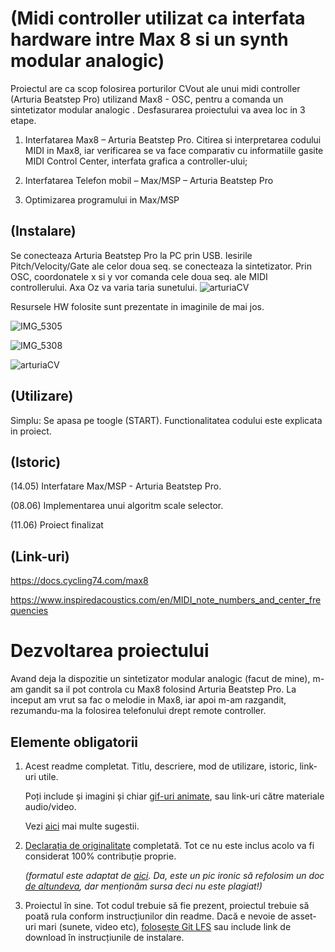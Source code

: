 # (Midi controller utilizat ca interfata hardware intre Max 8 si un synth modular analogic)

Proiectul are ca scop folosirea porturilor CVout ale unui midi controller (Arturia Beatstep Pro) utilizand Max8 - OSC, pentru a comanda un sintetizator modular analogic . Desfasurarea proiectului va avea loc in 3 etape.

1)	Interfatarea Max8 – Arturia Beatstep Pro. Citirea si interpretarea codului MIDI in Max8, iar verificarea se va face comparativ cu informatiile gasite MIDI Control Center, interfata grafica a controller-ului;

2)	Interfatarea Telefon mobil – Max/MSP – Arturia Beatstep Pro 

3)	Optimizarea programului in Max/MSP


## (Instalare)
Se conecteaza Arturia Beatstep Pro la PC prin USB. Iesirile Pitch/Velocity/Gate ale celor doua seq. se conecteaza la sintetizator. Prin OSC, coordonatele x si y vor comanda cele doua seq. ale MIDI controllerului. Axa Oz va varia taria sunetului. 
![arturiaCV](https://user-images.githubusercontent.com/84208189/121741285-f8d6c880-cb06-11eb-9685-22a7adb83c37.png)

Resursele HW folosite sunt prezentate in imaginile de mai jos.

![IMG_5305](https://user-images.githubusercontent.com/84208189/121739413-3f76f380-cb04-11eb-9c36-b548c705e326.JPG)

![IMG_5308](https://user-images.githubusercontent.com/84208189/121739466-53baf080-cb04-11eb-8e99-1fd7afb5ebab.JPG)

![arturiaCV](https://user-images.githubusercontent.com/84208189/121741633-76023d80-cb07-11eb-88d8-57e1f246f2d4.png)



## (Utilizare)
Simplu: Se apasa pe toogle (START). Functionalitatea codului este explicata in proiect.


## (Istoric)

(14.05) Interfatare Max/MSP - Arturia Beatstep Pro. 

(08.06) Implementarea unui algoritm scale selector.

(11.06) Proiect finalizat 

## (Link-uri)
https://docs.cycling74.com/max8

https://www.inspiredacoustics.com/en/MIDI_note_numbers_and_center_frequencies

# Dezvoltarea proiectului

Avand deja la dispozitie un sintetizator modular analogic (facut de mine), m-am gandit sa il pot controla cu Max8 folosind Arturia Beatstep Pro. La inceput am vrut sa fac o melodie in Max8, iar apoi m-am razgandit, rezumandu-ma la folosirea telefonului drept remote controller. 


## Elemente obligatorii

1. Acest readme completat. Titlu, descriere, mod de utilizare, istoric, link-uri utile.

   Poți include și imagini și chiar [gif-uri animate](https://www.screentogif.com/), sau link-uri către materiale audio/video.
   
   Vezi [aici](https://charlesmartin.com.au/blog/2020/08/09/student-project-repository) mai multe sugestii.

2. [Declarația de originalitate](statement-of-originality.yml) completată. Tot ce nu este inclus acolo va fi considerat 100% contribuție proprie.

    *(formatul este adaptat de [aici](https://gitlab.cecs.anu.edu.au/comp1720/2018/comp1720-2018-major-project/-/blob/master/statement-of-originality.yml). Da, este un pic ironic să refolosim un doc [de altundeva](https://cs.anu.edu.au/courses/comp1720/resources/faq/#how-do-i-fill-out-my-statement-of-originality), dar menționăm sursa deci nu este plagiat!)*

3. Proiectul în sine. Tot codul trebuie să fie prezent, proiectul trebuie să poată rula conform instrucțiunilor din readme. Dacă e nevoie de asset-uri mari (sunete, video etc), [folosește Git LFS](https://git-lfs.github.com/) sau include link de download în instrucțiunile de instalare.

